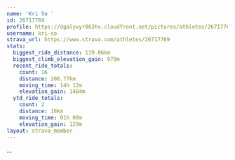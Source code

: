 ```yaml
---
name: 'Kri So '
id: 26717769
profile: https://dgalywyr863hv.cloudfront.net/pictures/athletes/26717769/7761026/13/large.jpg
username: kri-so
strava_url: https://www.strava.com/athletes/26717769
stats:
  biggest_ride_distance: 119.06km
  biggest_climb_elevation_gain: 979m
  recent_ride_totals:
    count: 16
    distance: 306.77km
    moving_time: 14h 12m
    elevation_gain: 1484m
  ytd_ride_totals:
    count: 2
    distance: 18km
    moving_time: 01h 00m
    elevation_gain: 129m
layout: strava_member
--- 
```

...
